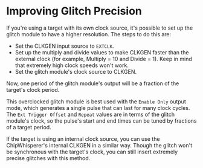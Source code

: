 # Improving Glitch Precision

If you're using a target with its own clock source, it's possible to set up the glitch module to have a higher resolution. The steps to do this are:

* Set the CLKGEN input source to `EXTCLK`.
* Set up the multiply and divide values to make CLKGEN faster than the external clock (for example, Multiply = 10 and Divide = 1). Keep in mind that extremely high clock speeds won't work.
* Set the glitch module's clock source to CLKGEN.

Now, one period of the glitch module's output will be a fraction of the target's clock period. 

This overclocked glitch module is best used with the `Enable Only` output mode, which generates a single pulse that can last for many clock cycles. The `Ext Trigger Offset` and `Repeat` values are in terms of the glitch module's clock, so the pulse's start and end times can be tuned by fractions of a target period.

If the target is using an internal clock source, you can use the ChipWhisperer's internal CLKGEN in a similar way. Though the glitch won't be synchronous with the target's clock, you can still insert extremely precise glitches with this method.
